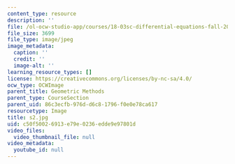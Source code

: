 ```yaml
---
content_type: resource
description: ''
file: /ol-ocw-studio-app/courses/18-03sc-differential-equations-fall-2011/c50f50026913e79e0236edde9e97801d_s2.jpg
file_size: 3699
file_type: image/jpeg
image_metadata:
  caption: ''
  credit: ''
  image-alt: ''
learning_resource_types: []
license: https://creativecommons.org/licenses/by-nc-sa/4.0/
ocw_type: OCWImage
parent_title: Geometric Methods
parent_type: CourseSection
parent_uid: 86c3ecfb-976d-d6c8-1796-f0e0e78ca617
resourcetype: Image
title: s2.jpg
uid: c50f5002-6913-e79e-0236-edde9e97801d
video_files:
  video_thumbnail_file: null
video_metadata:
  youtube_id: null
---
```

